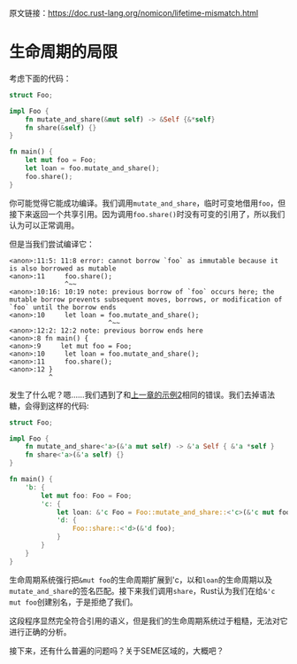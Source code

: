 原文链接：<https://doc.rust-lang.org/nomicon/lifetime-mismatch.html>

# 生命周期的局限

考虑下面的代码：

``` Rust
struct Foo;

impl Foo {
    fn mutate_and_share(&mut self) -> &Self {&*self}
    fn share(&self) {}
}

fn main() {
    let mut foo = Foo;
    let loan = foo.mutate_and_share();
    foo.share();
}
```

你可能觉得它能成功编译。我们调用`mutate_and_share`，临时可变地借用`foo`，但接下来返回一个共享引用。因为调用`foo.share()`时没有可变的引用了，所以我们认为可以正常调用。

但是当我们尝试编译它：

```
<anon>:11:5: 11:8 error: cannot borrow `foo` as immutable because it is also borrowed as mutable
<anon>:11     foo.share();
              ^~~
<anon>:10:16: 10:19 note: previous borrow of `foo` occurs here; the mutable borrow prevents subsequent moves, borrows, or modification of `foo` until the borrow ends
<anon>:10     let loan = foo.mutate_and_share();
                         ^~~
<anon>:12:2: 12:2 note: previous borrow ends here
<anon>:8 fn main() {
<anon>:9     let mut foo = Foo;
<anon>:10     let loan = foo.mutate_and_share();
<anon>:11     foo.share();
<anon>:12 }
          ^
```

发生了什么呢？嗯……我们遇到了和[上一章的示例2](https://doc.rust-lang.org/nomicon/lifetimes.html#example-aliasing-a-mutable-reference)相同的错误。我们去掉语法糖，会得到这样的代码:

``` Rust
struct Foo;

impl Foo {
    fn mutate_and_share<'a>(&'a mut self) -> &'a Self { &'a *self }
    fn share<'a>(&'a self) {}
}

fn main() {
    'b: {
        let mut foo: Foo = Foo;
        'c: {
            let loan: &'c Foo = Foo::mutate_and_share::<'c>(&'c mut foo);
            'd: {
                Foo::share::<'d>(&'d foo);
            }
        }
    }
}
```

生命周期系统强行把`&mut foo`的生命周期扩展到'c，以和`loan`的生命周期以及`mutate_and_share`的签名匹配。接下来我们调用`share`，Rust认为我们在给`&'c mut foo`创建别名，于是拒绝了我们。

这段程序显然完全符合引用的语义，但是我们的生命周期系统过于粗糙，无法对它进行正确的分析。

接下来，还有什么普遍的问题吗？关于SEME区域的，大概吧？